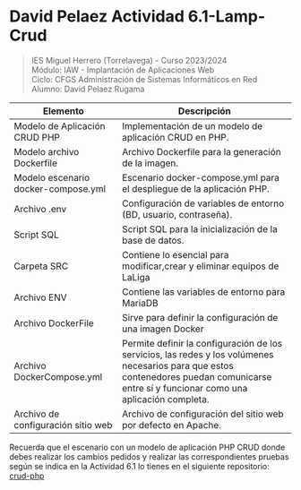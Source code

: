 #  David Pelaez Actividad 6.1-Lamp-Crud

>IES Miguel Herrero (Torrelavega) - Curso 2023/2024  
>Módulo: IAW - Implantación de Aplicaciones Web  
>Ciclo: CFGS Administración de Sistemas Informáticos en Red  
>Alumno: David Pelaez Rugama

| Elemento                                  | Descripción                                                               |
|-------------------------------------------|---------------------------------------------------------------------------|
| Modelo de Aplicación CRUD PHP             | Implementación de un modelo de aplicación CRUD en PHP.                    |
| Modelo archivo Dockerfile                 | Archivo Dockerfile para la generación de la imagen.                      |
| Modelo escenario docker-compose.yml      | Escenario docker-compose.yml para el despliegue de la aplicación PHP.     |
| Archivo .env                              | Configuración de variables de entorno (BD, usuario, contraseña).          |
| Script SQL                                | Script SQL para la inicialización de la base de datos.
| Carpeta SRC                               | Contiene lo esencial para modificar,crear y eliminar equipos de LaLiga |
| Archivo ENV                               | Contiene las variables de entorno para MariaDB                           |
| Archivo DockerFile                        | Sirve para definir la configuración de una imagen Docker                 |
| Archivo DockerCompose.yml                 | Permite definir la configuración de los servicios, las redes y los volúmenes necesarios para que estos contenedores puedan comunicarse entre sí y funcionar como una aplicación completa. 
| Archivo de configuración sitio web       | Archivo de configuración del sitio web por defecto en Apache.             |

Recuerda que el escenario con un modelo de aplicación PHP CRUD donde debes realizar los cambios pedidos y realizar las correspondientes pruebas según se indica en la Actividad 6.1 lo tienes en el siguiente repositorio: [crud-php](https://github.com/lumigv/crud-php)

